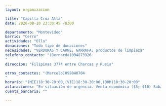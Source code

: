 ```yaml
---
layout: organizacion

title: "Capilla Cruz Alta"
date: 2020-08-10 23:30:45 -0300

departamento: "Montevideo"
barrio: "Cerro"
actividades: "Olla"
donaciones: "Todo tipo de donaciones"
necesidades: "VERDURAS Y CARNE; GARRAFA; productos de limpieza"
telefono_contacto: "(Bernarda)094873926
"
direccion: "Filipinas 3774 entre Charcas y Rusia"

otros_contactos: "(Marcelo)098840704
"
horario: "(MIE)18:30-20:00,(VIE)18:30-20:00,(DOM)18:30-20:00"
aclaraciones: "En situación de urgencia. Venta económica ($5; $10) Sabados 15 a 18hs. RECIBEN DE CANASTAS UY ALIMENTOS NO PERECEDEROS"
cuenta_bancaria: ""

---
```


